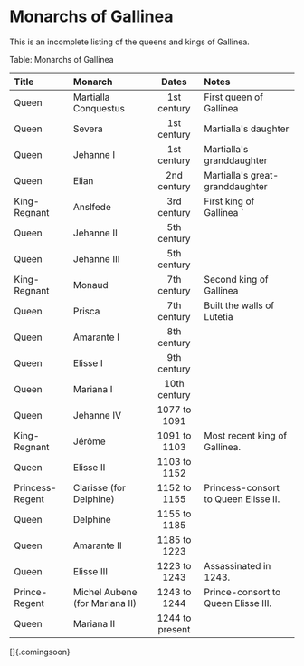 # Monarchs of Gallinea

This is an incomplete listing of the queens and kings of Gallinea.

Table: Monarchs of Gallinea

| Title           | Monarch                        | Dates           | Notes                                |
| :-------------- | :----------------------------- | :-------------: | :----------------------------------- |
| Queen           | Martialla Conquestus           | 1st century     | First queen of Gallinea              |
| Queen           | Severa                         | 1st century     | Martialla's daughter                 |
| Queen           | Jehanne I                      | 1st century     | Martialla's granddaughter            |
| Queen           | Elian                          | 2nd century     | Martialla's great-granddaughter      |
| King-Regnant    | Anslfede                       | 3rd century     | First king of Gallinea               `
| Queen           | Jehanne II                     | 5th century     |                                      |
| Queen           | Jehanne III                    | 5th century     |                                      |
| King-Regnant    | Monaud                         | 7th century     | Second king of Gallinea              |
| Queen           | Prisca                         | 7th century     | Built the walls of Lutetia           |
| Queen           | Amarante I                     | 8th century     |                                      |
| Queen           | Elisse I                       | 9th century     |                                      |
| Queen           | Mariana I                      | 10th century    |                                      |
| Queen           | Jehanne IV                     | 1077 to 1091    |                                      |
| King-Regnant    | Jérôme                         | 1091 to 1103    | Most recent king of Gallinea.        |
| Queen           | Elisse II                      | 1103 to 1152    |                                      |
| Princess-Regent | Clarisse (for Delphine)        | 1152 to 1155    | Princess-consort to Queen Elisse II. |
| Queen           | Delphine                       | 1155 to 1185    |                                      |
| Queen           | Amarante II                    | 1185 to 1223    |                                      |
| Queen           | Elisse III                     | 1223 to 1243    | Assassinated in 1243.                |
| Prince-Regent   | Michel Aubene (for Mariana II) | 1243 to 1244    | Prince-consort to Queen Elisse III.  |
| Queen           | Mariana II                     | 1244 to present |                                      |

[]{.comingsoon}

